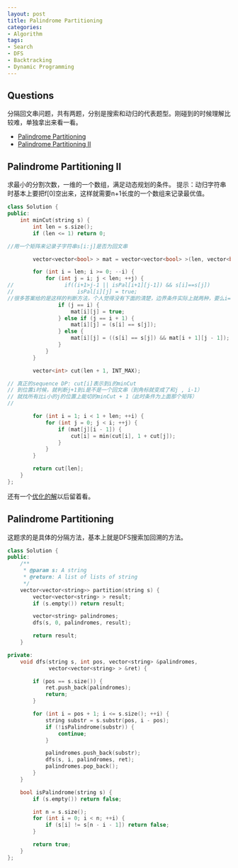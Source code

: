 ```yaml
---
layout: post
title: Palindrome Partitioning
categories:
- Algorithm
tags:
- Search
- DFS
- Backtracking
- Dynamic Programming
---
```


## Questions

分隔回文串问题，共有两题，分别是搜索和动归的代表题型。刚碰到的时候理解比较难，单独拿出来看一看。

* [Palindrome Partitioning](http://www.lintcode.com/en/problem/palindrome-partitioning/)
* [Palindrome Partitioning II](http://www.lintcode.com/en/problem/palindrome-partitioning-ii/)

## Palindrome Partitioning II
求最小的分割次数，一维的一个数组，满足动态规划的条件。
提示：动归字符串时基本上要把f[0]空出来，这样就需要n+1长度的一个数组来记录最优值。

~~~cpp
class Solution {
public:
    int minCut(string s) {
        int len = s.size();
        if (len <= 1) return 0;

//用一个矩阵来记录子字符串s[i:j]是否为回文串

        vector<vector<bool> > mat = vector<vector<bool> >(len, vector<bool>(len, true));

        for (int i = len; i >= 0; --i) {
            for (int j = i; j < len; ++j) {
//                if((i+1>j-1 || isPal[i+1][j-1]) && s[i]==s[j])
//                    isPal[i][j] = true;                
//很多答案给的是这样的判断方法，个人觉得没有下面的清楚，边界条件实际上就两种，要么i==j要么i和j靠在一起。其他就判断xSx是不是回文串（如果S是的话）              
                if (j == i) {
                    mat[i][j] = true;
                } else if (j == i + 1) {
                    mat[i][j] = (s[i] == s[j]);
                } else {
                    mat[i][j] = ((s[i] == s[j]) && mat[i + 1][j - 1]);
                }
            }
        }

        vector<int> cut(len + 1, INT_MAX);

// 真正的sequence DP: cut[i]表示到i的minCut
// 到位置i时候，就判断j+1到i是不是一个回文串（到角标就变成了和j , i-1）
// 就找所有比i小的j的位置上能切的minCut + 1（此时条件为上面那个矩阵）
//

        for (int i = 1; i < 1 + len; ++i) {
            for (int j = 0; j < i; ++j) {
                if (mat[j][i - 1]) {
                    cut[i] = min(cut[i], 1 + cut[j]);
                }
            }
        }

        return cut[len];
    }
};
~~~
还有一个[优化的解](https://leetcode.com/discuss/9476/solution-does-not-need-table-palindrome-right-uses-only-space)以后留着看。


## Palindrome Partitioning
这题求的是具体的分隔方法，基本上就是DFS搜索加回溯的方法。

~~~cpp
class Solution {
public:
    /**
     * @param s: A string
     * @return: A list of lists of string
     */
    vector<vector<string>> partition(string s) {
        vector<vector<string> > result;
        if (s.empty()) return result;

        vector<string> palindromes;
        dfs(s, 0, palindromes, result);

        return result;
    }

private:
    void dfs(string s, int pos, vector<string> &palindromes,
             vector<vector<string> > &ret) {

        if (pos == s.size()) {
            ret.push_back(palindromes);
            return;
        }

        for (int i = pos + 1; i <= s.size(); ++i) {
            string substr = s.substr(pos, i - pos);
            if (!isPalindrome(substr)) {
                continue;
            }

            palindromes.push_back(substr);
            dfs(s, i, palindromes, ret);
            palindromes.pop_back();
        }
    }

    bool isPalindrome(string s) {
        if (s.empty()) return false;

        int n = s.size();
        for (int i = 0; i < n; ++i) {
            if (s[i] != s[n - i - 1]) return false;
        }

        return true;
    }
};
~~~
